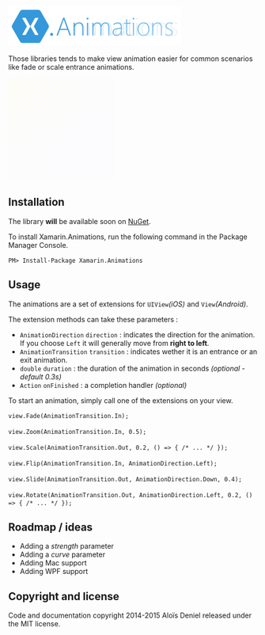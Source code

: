 ![](logo.png)

Those libraries tends to make view animation easier for common scenarios like fade or scale entrance animations.

![](screen.gif)

## Installation

The library **will** be available soon on [NuGet](https://www.nuget.org/packages/Xamarin.Animations/).

To install Xamarin.Animations, run the following command in the Package Manager Console.

	PM> Install-Package Xamarin.Animations

## Usage

The animations are a set of extensions for `UIView`*(iOS)* and `View`*(Android)*.

The extension methods can take these parameters :

* `AnimationDirection` `direction` : indicates the direction for the animation. If you choose `Left` it will generally move from **right to left**.
* `AnimationTransition` `transition` : indicates wether it is an entrance or an exit animation.
* `double` `duration` : the duration of the animation in seconds *(optional - default 0.3s)*
* `Action` `onFinished` : a completion handler *(optional)*


To start an animation, simply call one of the extensions on your view.

	view.Fade(AnimationTransition.In);
	
	view.Zoom(AnimationTransition.In, 0.5);
	
	view.Scale(AnimationTransition.Out, 0.2, () => { /* ... */ });
	
	view.Flip(AnimationTransition.In, AnimationDirection.Left);
	
	view.Slide(AnimationTransition.Out, AnimationDirection.Down, 0.4);
	
	view.Rotate(AnimationTransition.Out, AnimationDirection.Left, 0.2, () => { /* ... */ });

## Roadmap / ideas

* Adding a *strength* parameter
* Adding a *curve* parameter
* Adding Mac support
* Adding WPF support

## Copyright and license

Code and documentation copyright 2014-2015 Aloïs Deniel released under the MIT license.